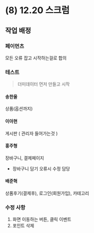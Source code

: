 # (8) 12.20 스크럼

## 작업 배정

### 페이먼츠

모든 오류 잡고 시작하는걸로 합의

  

### 테스트

> 더미데이터 먼저 만들고 시작

  

#### 송한올

상품(옵션까지)

#### 이아현

게시판 ( 관리자 들어가는것 )

#### 홍주형

장바구니, 결제페이지

- 장바구니 담기 오류시 수정 담당

#### 배준혁

상품후기(결제후), 로그인(회원가입), 카테고리



### 수정 사항

1. 화면 이동하는 버튼, 클릭 이벤트
2. 포인트 삭제
